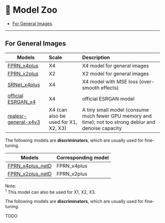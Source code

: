 # :european_castle: Model Zoo

- [For General Images](#for-general-images)

---

## For General Images

| Models                                                                                                                          | Scale | Description                                  |
| ------------------------------------------------------------------------------------------------------------------------------- | :---- | :------------------------------------------- |
| [FPRN_x4plus](https://github.com/haotiangu/Fast-Perturbation-Rectification-Neural-Network/releases/download/FPRN/FPRN_x4plus.pth)                      | X4    | X4 model for general images                  |              |
| [FPRN_x2plus](https://github.com/haotiangu/Fast-Perturbation-Rectification-Neural-Network/releases/download/FPRN/FPRN_x2plus.pth)                      | X2    | X2 model for general images                  |
| [SRNet_x4plus](https://github.com/haotiangu/Fast-Perturbation-Rectification-Neural-Network/releases/download/FPRN/SRNet_x4plus.pth)                      | X4    | X4 model with MSE loss (over-smooth effects) |
| [official ESRGAN_x4](https://github.com/xinntao/Real-ESRGAN/releases/download/v0.1.1/ESRGAN_SRx4_DF2KOST_official-ff704c30.pth) | X4    | official ESRGAN model                        |
| [realesr-general-x4v3](https://github.com/haotiangu/Fast-Perturbation-Rectification-Neural-Network/releases/download/FPRN/fprn-general-x4v3.pth) | X4 (can also be used for X1, X2, X3) | A tiny small model (consume much fewer GPU memory and time); not too strong deblur and denoise capacity |

The following models are **discriminators**, which are usually used for fine-tuning.

| Models                                                                                                                 | Corresponding model |
| ---------------------------------------------------------------------------------------------------------------------- | :------------------ |
| [FPRN_x4plus_netD](https://github.com/haotiangu/Fast-Perturbation-Rectification-Neural-Network/releases/download/FPRN/FPRN_x4plus_netD.pth) | FPRN_x4plus   |
| [FPRN_x2plus_netD](https://github.com/haotiangu/Fast-Perturbation-Rectification-Neural-Network/releases/download/FPRN/FPRN_x2plus_netD.pth) | FPRN_x2plus   |


Note: <br>
<sup>1</sup> This model can also be used for X1, X2, X3.

The following models are **discriminators**, which are usually used for fine-tuning.

TODO
